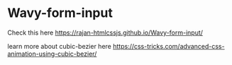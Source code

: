 # Wavy-form-input

Check this here
https://rajan-htmlcssjs.github.io/Wavy-form-input/

learn more about cubic-bezier here https://css-tricks.com/advanced-css-animation-using-cubic-bezier/